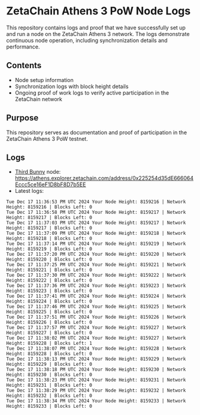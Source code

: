 # ZetaChain Athens 3 PoW Node Logs
This repository contains logs and proof that we have successfully set up and run a node on the ZetaChain Athens 3 network. The logs demonstrate continuous node operation, including synchronization details and performance.

## Contents
- Node setup information
- Synchronization logs with block height details
- Ongoing proof of work logs to verify active participation in the ZetaChain network

## Purpose
This repository serves as documentation and proof of participation in the ZetaChain Athens 3 PoW testnet.

## Logs

- [Third Bunny](https://thirdbunny.xyz/) node: https://athens.explorer.zetachain.com/address/0x225254d35dE666064Eccc5ce16eF1D8bF8D7b5EE
- Latest logs:
```
Tue Dec 17 11:36:53 PM UTC 2024 Your Node Height: 8159216 | Network Height: 8159216 | Blocks Left: 0
Tue Dec 17 11:36:58 PM UTC 2024 Your Node Height: 8159217 | Network Height: 8159217 | Blocks Left: 0
Tue Dec 17 11:37:03 PM UTC 2024 Your Node Height: 8159217 | Network Height: 8159217 | Blocks Left: 0
Tue Dec 17 11:37:09 PM UTC 2024 Your Node Height: 8159218 | Network Height: 8159218 | Blocks Left: 0
Tue Dec 17 11:37:14 PM UTC 2024 Your Node Height: 8159219 | Network Height: 8159219 | Blocks Left: 0
Tue Dec 17 11:37:20 PM UTC 2024 Your Node Height: 8159220 | Network Height: 8159220 | Blocks Left: 0
Tue Dec 17 11:37:25 PM UTC 2024 Your Node Height: 8159221 | Network Height: 8159221 | Blocks Left: 0
Tue Dec 17 11:37:30 PM UTC 2024 Your Node Height: 8159222 | Network Height: 8159222 | Blocks Left: 0
Tue Dec 17 11:37:36 PM UTC 2024 Your Node Height: 8159223 | Network Height: 8159223 | Blocks Left: 0
Tue Dec 17 11:37:41 PM UTC 2024 Your Node Height: 8159224 | Network Height: 8159224 | Blocks Left: 0
Tue Dec 17 11:37:46 PM UTC 2024 Your Node Height: 8159225 | Network Height: 8159225 | Blocks Left: 0
Tue Dec 17 11:37:51 PM UTC 2024 Your Node Height: 8159226 | Network Height: 8159226 | Blocks Left: 0
Tue Dec 17 11:37:57 PM UTC 2024 Your Node Height: 8159227 | Network Height: 8159227 | Blocks Left: 0
Tue Dec 17 11:38:02 PM UTC 2024 Your Node Height: 8159227 | Network Height: 8159228 | Blocks Left: 1
Tue Dec 17 11:38:07 PM UTC 2024 Your Node Height: 8159228 | Network Height: 8159228 | Blocks Left: 0
Tue Dec 17 11:38:13 PM UTC 2024 Your Node Height: 8159229 | Network Height: 8159229 | Blocks Left: 0
Tue Dec 17 11:38:18 PM UTC 2024 Your Node Height: 8159230 | Network Height: 8159230 | Blocks Left: 0
Tue Dec 17 11:38:23 PM UTC 2024 Your Node Height: 8159231 | Network Height: 8159231 | Blocks Left: 0
Tue Dec 17 11:38:29 PM UTC 2024 Your Node Height: 8159232 | Network Height: 8159232 | Blocks Left: 0
Tue Dec 17 11:38:34 PM UTC 2024 Your Node Height: 8159233 | Network Height: 8159233 | Blocks Left: 0
```
